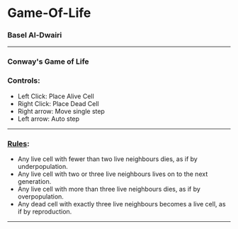 # Game-Of-Life
### Basel Al-Dwairi

___

### Conway's Game of Life

### Controls:
- Left Click: Place Alive Cell
- Right Click: Place Dead Cell
- Right arrow: Move single step
- Left arrow: Auto step

___

### [Rules][Wiki_rules]:

- Any live cell with fewer than two live neighbours dies, 
as if by underpopulation.
- Any live cell with two or three live neighbours lives on
to the next generation.
- Any live cell with more than three live neighbours dies,
as if by overpopulation. 
- Any dead cell with exactly three live neighbours becomes
a live cell, as if by reproduction.

___

[Wiki_rules]:https://en.wikipedia.org/wiki/Conway%27s_Game_of_Life